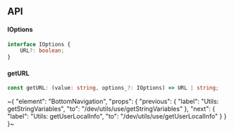 

## API

#### IOptions

```ts
interface IOptions {
    URL?: boolean;
}
```

#### getURL

```ts
const getURL: (value: string, options_?: IOptions) => URL | string;
```


~{
  "element": "BottomNavigation",
  "props": {
    "previous": {
      "label": "Utils: getStringVariables",
      "to": "/dev/utils/use/getStringVariables"
    },
    "next": {
      "label": "Utils: getUserLocalInfo",
      "to": "/dev/utils/use/getUserLocalInfo"
    }
  }
}~